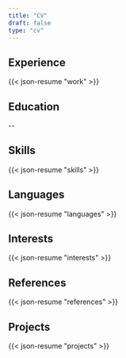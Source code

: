 ```yaml
---
title: "CV"
draft: false
type: "cv"
---
```


## Experience

{{< json-resume "work" >}}

## Education

--

## Skills

{{< json-resume "skills" >}}

## Languages

{{< json-resume "languages" >}}

## Interests

{{< json-resume "interests" >}}

## References

{{< json-resume "references" >}}

## Projects

{{< json-resume "projects" >}}
